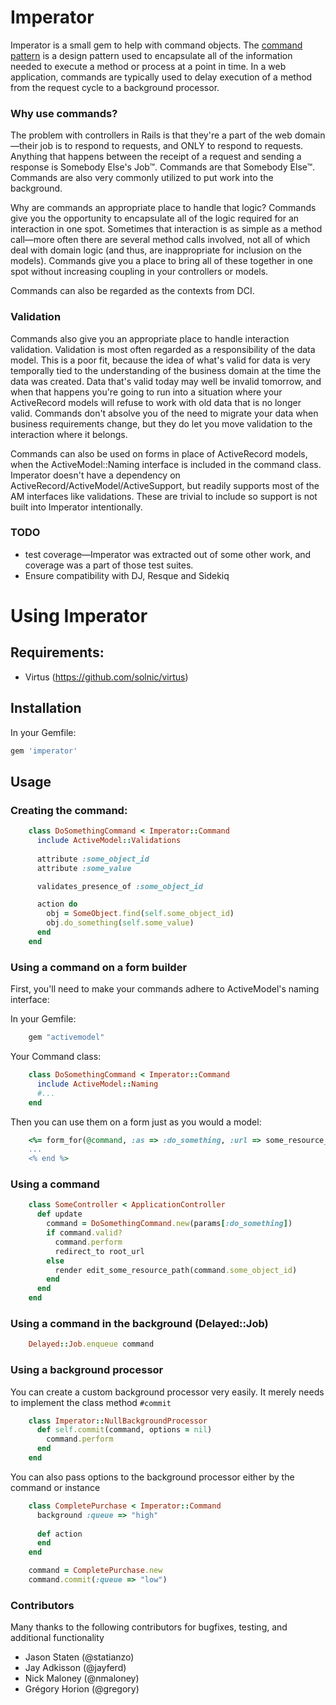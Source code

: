 # Imperator
Imperator is a small gem to help with command objects. The [command pattern](http://c2.com/cgi/wiki?CommandPattern) is a design pattern used to encapsulate all of the information needed to execute a method or process at a point in time. In a web application, commands are typically used to delay execution of a method from the request cycle to a background processor.

### Why use commands?
The problem with controllers in Rails is that they're a part of the web domain—their job is to respond to requests, and ONLY to respond to requests. Anything that happens between the receipt of a request and sending a response is Somebody Else's Job™. Commands are that Somebody Else™. Commands are also very commonly utilized to put work into the background. 

Why are commands an appropriate place to handle that logic? Commands give you the opportunity to encapsulate all of the logic required for an interaction in one spot. Sometimes that interaction is as simple as a method call—more often there are several method calls involved, not all of which deal with domain logic (and thus, are inappropriate for inclusion on the models). Commands give you a place to bring all of these together in one spot without increasing coupling in your controllers or models.

Commands can also be regarded as the contexts from DCI.

### Validation 
Commands also give you an appropriate place to handle interaction validation. Validation is most often regarded as a responsibility of the data model. This is a poor fit, because the idea of what's valid for data is very temporally tied to the understanding of the business domain at the time the data was created. Data that's valid today may well be invalid tomorrow, and when that happens you're going to run into a situation where your ActiveRecord models will refuse to work with old data that is no longer valid. Commands don't absolve you of the need to migrate your data when business requirements change, but they do let you move validation to the interaction where it belongs.

Commands can also be used on forms in place of ActiveRecord models, when
the ActiveModel::Naming interface is included in the command class.
Imperator doesn't have a dependency on
ActiveRecord/ActiveModel/ActiveSupport, but readily supports most of the
AM interfaces like validations.  These are trivial to include so support
is not built into Imperator intentionally.

### TODO
* test coverage—Imperator was extracted out of some other work, and coverage was a part of those test suites.
* Ensure compatibility with DJ, Resque and Sidekiq

# Using Imperator

## Requirements:
* Virtus (https://github.com/solnic/virtus)

## Installation
 In your Gemfile:
```ruby
gem 'imperator'
```
## Usage

### Creating the command:
```ruby
    class DoSomethingCommand < Imperator::Command
      include ActiveModel::Validations
      
      attribute :some_object_id
      attribute :some_value

      validates_presence_of :some_object_id

      action do
        obj = SomeObject.find(self.some_object_id)
        obj.do_something(self.some_value)
      end
    end
```
### Using a command on a form builder
First, you'll need to make your commands adhere to ActiveModel's naming
interface:

In your Gemfile:
```ruby
    gem "activemodel"
```

Your Command class:
```ruby
    class DoSomethingCommand < Imperator::Command
      include ActiveModel::Naming
      #...
    end
```

Then you can use them on a form just as you would a model:
```ruby
    <%= form_for(@command, :as => :do_something, :url => some_resource_path(@command.some_object_id), :method => :put) do |f| %>
    ...
    <% end %>
```
### Using a command
```ruby
    class SomeController < ApplicationController
      def update
        command = DoSomethingCommand.new(params[:do_something])
        if command.valid?
          command.perform
          redirect_to root_url
        else
          render edit_some_resource_path(command.some_object_id)
        end
      end
    end
```
### Using a command in the background (Delayed::Job)
```ruby
    Delayed::Job.enqueue command
```
### Using a background processor
You can create a custom background processor very easily. It merely
needs to implement the class method `#commit`
```ruby
    class Imperator::NullBackgroundProcessor
      def self.commit(command, options = nil)
        command.perform
      end
    end
```
You can also pass options to the background processor either by the
command or instance
```ruby
    class CompletePurchase < Imperator::Command
      background :queue => "high"
      
      def action
      end
    end

    command = CompletePurchase.new
    command.commit(:queue => "low")
```

### Contributors
Many thanks to the following contributors for bugfixes, testing, and
additional functionality

* Jason Staten (@statianzo)
* Jay Adkisson (@jayferd)
* Nick Maloney (@nmaloney)
* Grégory Horion (@gregory)

		  
